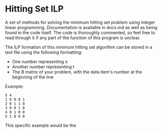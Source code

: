 # Hitting Set ILP

A set of methods for solving the minimum hitting set problem using integer linear programming.
Documentation is available in docs.md as well as being found in the code itself. The code is 
thoroughly commented, so feel free to read through it if any part of the function of this program
is unclear.

The ILP formation of this minimum hitting set algorithm can be stored in a text file using the following formatting:
- One number representing n
- Another number representing t
- The B matrix of your problem, with the data item's number at the beginning of the line

Example:

    5 4
    1 0 0 0 1
    2 0 1 1 0
    3 0 0 1 0
    4 0 1 0 0
    5 1 0 0 0

This specific example would be the 